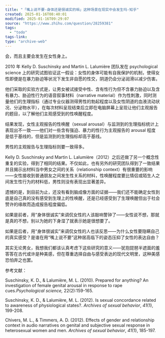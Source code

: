 ```yaml
---
title: "「嘴上说不要-身体还是很诚实的嘛」这种场景在现实中会发生吗-知乎"
created: 2025-01-16T08:40:01
modified: 2025-01-16T09:29:07
source: "https://www.zhihu.com/question/28259381"
tags:
  - "todo"
tags-link:
type: "archive-web"
---
```


会，而且主要会发生在女性身上。

2010 年 Kelly D. Suschinsky and Martin L. Lalumière 团队发在 psychological science 上的研究试图验证这一假设：女性的身体可能有自我保护的机制，使得女性即便是在暴力胁迫等状况下发生非自愿的性交，阴道仍会分泌润滑以减少伤害。

他们采取的实验方式是，让男女被试接受中性、含有性行为但不含暴力胁迫以及含有暴力、胁迫性行为的语音叙事材料（narrative material）作为性刺激，同时测量他们的生理指标（通过专业仪器测得男性的勃起程度以及女性阴道的血液流动状况、分泌物水平），在每次材料呈现结束后立即在电脑屏幕上呈现让他们主观报告的题目，以了解他们主观感受到的性唤醒程度。

结果发现，女性主观报告的性唤醒（sexual arousal）与监测到的生理指标统计上表现出不一致——他们对一些含有强迫、暴力的性行为主观报告的 arousal 程度是低于基线的，但是监测到的生理指标却高于基线。

男性的主观报告与生理指标则要一致得多。

Kelly D. Suschinsky and Martin L. Lalumière（2012）之后还做了另一个概念性重复的实验，得到了相同的结果。不仅如此，也有另外的研究团队得到了一致结果并且揭示出材料当中男女之间的关系（relationship context）有很重要的影响——女性接收到普通朋友之间发生性关系的材料，性唤醒程度要比情侣或陌生人之间发生性行为的材料低，男性则没有表现出显著差异。

遗憾的是，到目前为止，还没有看到脑成像方面的证据——我们还不能确定女性到底是自己真的没有感受到生理上的性唤醒，还是已经感受到了生理唤醒但出于社会赞许的缘故而造成报告程度偏低。

如果是前者，用“身体很诚实”来调侃女性的人该敲响警钟了——女性说不想，那就是真的不想，别以为她的下身湿了就表示她是很想要了。

如果是后者，用“身体很诚实”来调侃女性的人也该反思——为什么女性要隐瞒自己的真实感受？是谁在用“嘴上说不要”这种居高临下的姿态压抑了女性的表达自由？

其实无论男女，我想我们都该认真考虑下这些研究的意义——犹抱琵琶半遮面的羞答答在古代或许是种美感，但在尊重选择自由与感受表达的现代文明里，这种美感恐怕弃之也罢。

参考文献：

Suschinsky, K. D., & Lalumière, M. L. (2010). Prepared for anything? An investigation of female genital arousal in response to rape cues.*Psychological science,* 22(2):159-165.

Suschinsky, K. D., & Lalumière, M. L. (2012). Is sexual concordance related to awareness of physiological states?. *Archives of sexual behavior*, *41*(1), 199-208.

Chivers, M. L., & Timmers, A. D. (2012). Effects of gender and relationship context in audio narratives on genital and subjective sexual response in heterosexual women and men. *Archives of sexual behavior*, *41*(1), 185-197.
